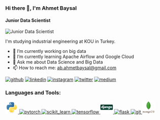 ### Hi there 👋, I'm Ahmet Baysal
#### Junior Data Scientist
![Junior Data Scientist](https://as2.ftcdn.net/jpg/02/15/05/53/500_F_215055316_vSnVCkTCT7vjTygbSD42GpFzyHRB5Glr.jpg)

I'm studying industrial engineering at KOU in Turkey.




- 🔭 I’m currently working on big data
- 🌱 I’m currently learning Apache Airflow and Google Cloud
- 💬 Ask me about Data Science and Big Data
- 📫 How to reach me: ab.ahmetbaysal@gmail.com



[<img src='https://cdn.jsdelivr.net/npm/simple-icons@3.0.1/icons/github.svg' alt='github' height='40'>](https://github.com/ahmetbaysal)  [<img src='https://cdn.jsdelivr.net/npm/simple-icons@3.0.1/icons/linkedin.svg' alt='linkedin' height='40'>](https://www.linkedin.com/in/ahmetbaysal/)  [<img src='https://cdn.jsdelivr.net/npm/simple-icons@3.0.1/icons/instagram.svg' alt='instagram' height='40'>](https://www.instagram.com/ahmtbaysal/)  [<img src='https://cdn.jsdelivr.net/npm/simple-icons@3.0.1/icons/twitter.svg' alt='twitter' height='40'>](https://twitter.com/ahmetbaysa1)  [<img src='https://cdn.jsdelivr.net/npm/simple-icons@3.0.1/icons/medium.svg' alt='medium' height='40'>](https://ahmetbaysal.medium.com/)  


<h3 align="left">Languages and Tools:</h3>
<p align="left"><a href="https://www.python.org" target="_blank"> <img src="https://raw.githubusercontent.com/devicons/devicon/master/icons/python/python-original.svg" alt="python" width="40" height="40"/> </a> <a href="https://pytorch.org/" target="_blank"> <img src="https://www.vectorlogo.zone/logos/pytorch/pytorch-icon.svg" alt="pytorch" width="40" height="40"/> </a> <a href="https://scikit-learn.org/" target="_blank"> <img src="https://upload.wikimedia.org/wikipedia/commons/0/05/Scikit_learn_logo_small.svg" alt="scikit_learn" width="40" height="40"/> </a> <a href="https://www.tensorflow.org" target="_blank"> <img src="https://www.vectorlogo.zone/logos/tensorflow/tensorflow-icon.svg" alt="tensorflow" width="40" height="40"/> </a>
 <a href="https://www.djangoproject.com/" target="_blank"> <img src="https://raw.githubusercontent.com/devicons/devicon/master/icons/django/django-original.svg" alt="django" width="40" height="40"/> </a> <a href="https://flask.palletsprojects.com/" target="_blank"> <img src="https://www.vectorlogo.zone/logos/pocoo_flask/pocoo_flask-icon.svg" alt="flask" width="40" height="40"/> </a> <a href="https://git-scm.com/" target="_blank"> <img src="https://www.vectorlogo.zone/logos/git-scm/git-scm-icon.svg" alt="git" width="40" height="40"/> </a> <a href="https://www.mongodb.com/" target="_blank"> <img src="https://raw.githubusercontent.com/devicons/devicon/master/icons/mongodb/mongodb-original-wordmark.svg" alt="mongodb" width="40" height="40"/> </a>
 </p>
